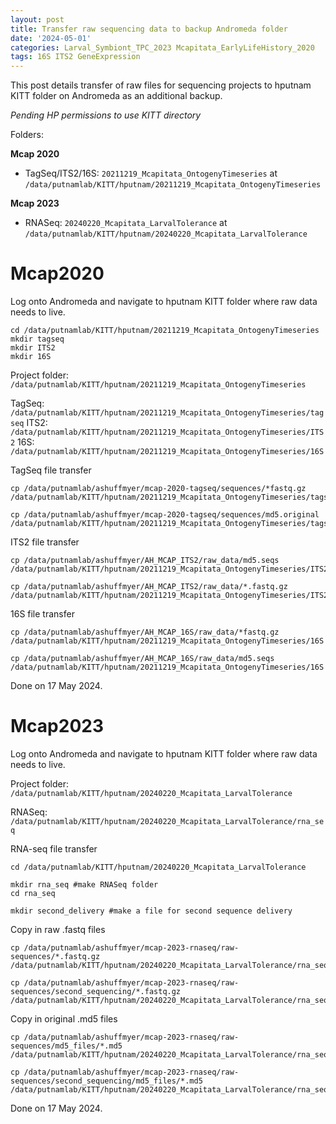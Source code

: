 ```yaml
---
layout: post
title: Transfer raw sequencing data to backup Andromeda folder 
date: '2024-05-01'
categories: Larval_Symbiont_TPC_2023 Mcapitata_EarlyLifeHistory_2020
tags: 16S ITS2 GeneExpression 
---
```


This post details transfer of raw files for sequencing projects to hputnam KITT folder on Andromeda as an additional backup.   

*Pending HP permissions to use KITT directory*  

Folders:   

**Mcap 2020**  

- TagSeq/ITS2/16S: `20211219_Mcapitata_OntogenyTimeseries` at `/data/putnamlab/KITT/hputnam/20211219_Mcapitata_OntogenyTimeseries`

**Mcap 2023**  

- RNASeq: `20240220_Mcapitata_LarvalTolerance` at `/data/putnamlab/KITT/hputnam/20240220_Mcapitata_LarvalTolerance`

# Mcap2020

Log onto Andromeda and navigate to hputnam KITT folder where raw data needs to live.    

```
cd /data/putnamlab/KITT/hputnam/20211219_Mcapitata_OntogenyTimeseries
mkdir tagseq
mkdir ITS2
mkdir 16S 
```

Project folder: `/data/putnamlab/KITT/hputnam/20211219_Mcapitata_OntogenyTimeseries`

TagSeq: `/data/putnamlab/KITT/hputnam/20211219_Mcapitata_OntogenyTimeseries/tagseq`
ITS2: `/data/putnamlab/KITT/hputnam/20211219_Mcapitata_OntogenyTimeseries/ITS2`
16S: `/data/putnamlab/KITT/hputnam/20211219_Mcapitata_OntogenyTimeseries/16S`

TagSeq file transfer

```
cp /data/putnamlab/ashuffmyer/mcap-2020-tagseq/sequences/*fastq.gz /data/putnamlab/KITT/hputnam/20211219_Mcapitata_OntogenyTimeseries/tagseq

cp /data/putnamlab/ashuffmyer/mcap-2020-tagseq/sequences/md5.original /data/putnamlab/KITT/hputnam/20211219_Mcapitata_OntogenyTimeseries/tagseq
```


ITS2 file transfer 

```
cp /data/putnamlab/ashuffmyer/AH_MCAP_ITS2/raw_data/md5.seqs /data/putnamlab/KITT/hputnam/20211219_Mcapitata_OntogenyTimeseries/ITS2

cp /data/putnamlab/ashuffmyer/AH_MCAP_ITS2/raw_data/*.fastq.gz /data/putnamlab/KITT/hputnam/20211219_Mcapitata_OntogenyTimeseries/ITS2

```

16S file transfer 


```
cp /data/putnamlab/ashuffmyer/AH_MCAP_16S/raw_data/*fastq.gz /data/putnamlab/KITT/hputnam/20211219_Mcapitata_OntogenyTimeseries/16S

cp /data/putnamlab/ashuffmyer/AH_MCAP_16S/raw_data/md5.seqs /data/putnamlab/KITT/hputnam/20211219_Mcapitata_OntogenyTimeseries/16S

```

Done on 17 May 2024.  

# Mcap2023

Log onto Andromeda and navigate to hputnam KITT folder where raw data needs to live.   

Project folder: `/data/putnamlab/KITT/hputnam/20240220_Mcapitata_LarvalTolerance`

RNASeq: `/data/putnamlab/KITT/hputnam/20240220_Mcapitata_LarvalTolerance/rna_seq ` 

RNA-seq file transfer 

```
cd /data/putnamlab/KITT/hputnam/20240220_Mcapitata_LarvalTolerance

mkdir rna_seq #make RNASeq folder 
cd rna_seq

mkdir second_delivery #make a file for second sequence delivery
```

Copy in raw .fastq files 

```
cp /data/putnamlab/ashuffmyer/mcap-2023-rnaseq/raw-sequences/*.fastq.gz /data/putnamlab/KITT/hputnam/20240220_Mcapitata_LarvalTolerance/rna_seq

cp /data/putnamlab/ashuffmyer/mcap-2023-rnaseq/raw-sequences/second_sequencing/*.fastq.gz /data/putnamlab/KITT/hputnam/20240220_Mcapitata_LarvalTolerance/rna_seq/second_delivery
```

Copy in original .md5 files 

```
cp /data/putnamlab/ashuffmyer/mcap-2023-rnaseq/raw-sequences/md5_files/*.md5 /data/putnamlab/KITT/hputnam/20240220_Mcapitata_LarvalTolerance/rna_seq

cp /data/putnamlab/ashuffmyer/mcap-2023-rnaseq/raw-sequences/second_sequencing/md5_files/*.md5 /data/putnamlab/KITT/hputnam/20240220_Mcapitata_LarvalTolerance/rna_seq/second_delivery

```

Done on 17 May 2024.  




